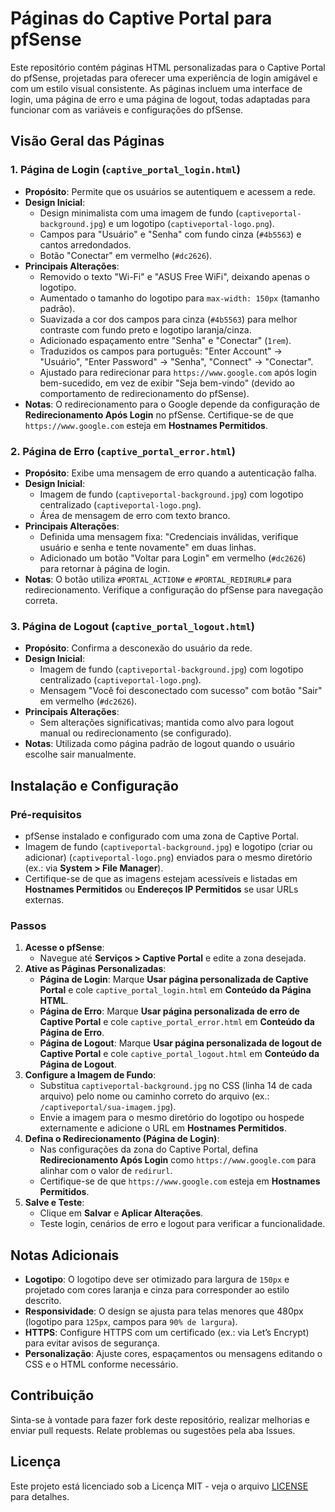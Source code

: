 # Páginas do Captive Portal para pfSense

Este repositório contém páginas HTML personalizadas para o Captive Portal do pfSense, projetadas para oferecer uma experiência de login amigável e com um estilo visual consistente. As páginas incluem uma interface de login, uma página de erro e uma página de logout, todas adaptadas para funcionar com as variáveis e configurações do pfSense.

## Visão Geral das Páginas

### 1. Página de Login (`captive_portal_login.html`)
- **Propósito**: Permite que os usuários se autentiquem e acessem a rede.
- **Design Inicial**: 
  - Design minimalista com uma imagem de fundo (`captiveportal-background.jpg`) e um logotipo (`captiveportal-logo.png`).
  - Campos para "Usuário" e "Senha" com fundo cinza (`#4b5563`) e cantos arredondados.
  - Botão "Conectar" em vermelho (`#dc2626`).
- **Principais Alterações**:
  - Removido o texto "Wi-Fi" e "ASUS Free WiFi", deixando apenas o logotipo.
  - Aumentado o tamanho do logotipo para `max-width: 150px` (tamanho padrão).
  - Suavizada a cor dos campos para cinza (`#4b5563`) para melhor contraste com fundo preto e logotipo laranja/cinza.
  - Adicionado espaçamento entre "Senha" e "Conectar" (`1rem`).
  - Traduzidos os campos para português: "Enter Account" → "Usuário", "Enter Password" → "Senha", "Connect" → "Conectar".
  - Ajustado para redirecionar para `https://www.google.com` após login bem-sucedido, em vez de exibir "Seja bem-vindo" (devido ao comportamento de redirecionamento do pfSense).
- **Notas**: O redirecionamento para o Google depende da configuração de **Redirecionamento Após Login** no pfSense. Certifique-se de que `https://www.google.com` esteja em **Hostnames Permitidos**.

### 2. Página de Erro (`captive_portal_error.html`)
- **Propósito**: Exibe uma mensagem de erro quando a autenticação falha.
- **Design Inicial**: 
  - Imagem de fundo (`captiveportal-background.jpg`) com logotipo centralizado (`captiveportal-logo.png`).
  - Área de mensagem de erro com texto branco.
- **Principais Alterações**:
  - Definida uma mensagem fixa: "Credenciais inválidas, verifique usuário e senha e tente novamente" em duas linhas.
  - Adicionado um botão "Voltar para Login" em vermelho (`#dc2626`) para retornar à página de login.
- **Notas**: O botão utiliza `#PORTAL_ACTION#` e `#PORTAL_REDIRURL#` para redirecionamento. Verifique a configuração do pfSense para navegação correta.

### 3. Página de Logout (`captive_portal_logout.html`)
- **Propósito**: Confirma a desconexão do usuário da rede.
- **Design Inicial**: 
  - Imagem de fundo (`captiveportal-background.jpg`) com logotipo centralizado (`captiveportal-logo.png`).
  - Mensagem "Você foi desconectado com sucesso" com botão "Sair" em vermelho (`#dc2626`).
- **Principais Alterações**:
  - Sem alterações significativas; mantida como alvo para logout manual ou redirecionamento (se configurado).
- **Notas**: Utilizada como página padrão de logout quando o usuário escolhe sair manualmente.

## Instalação e Configuração

### Pré-requisitos
- pfSense instalado e configurado com uma zona de Captive Portal.
- Imagem de fundo (`captiveportal-background.jpg`) e logotipo (criar ou adicionar) (`captiveportal-logo.png`) enviados para o mesmo diretório (ex.: via **System > File Manager**).
- Certifique-se de que as imagens estejam acessíveis e listadas em **Hostnames Permitidos** ou **Endereços IP Permitidos** se usar URLs externas.

### Passos
1. **Acesse o pfSense**:
   - Navegue até **Serviços > Captive Portal** e edite a zona desejada.
2. **Ative as Páginas Personalizadas**:
   - **Página de Login**: Marque **Usar página personalizada de Captive Portal** e cole `captive_portal_login.html` em **Conteúdo da Página HTML**.
   - **Página de Erro**: Marque **Usar página personalizada de erro de Captive Portal** e cole `captive_portal_error.html` em **Conteúdo da Página de Erro**.
   - **Página de Logout**: Marque **Usar página personalizada de logout de Captive Portal** e cole `captive_portal_logout.html` em **Conteúdo da Página de Logout**.
3. **Configure a Imagem de Fundo**:
   - Substitua `captiveportal-background.jpg` no CSS (linha 14 de cada arquivo) pelo nome ou caminho correto do arquivo (ex.: `/captiveportal/sua-imagem.jpg`).
   - Envie a imagem para o mesmo diretório do logotipo ou hospede externamente e adicione o URL em **Hostnames Permitidos**.
4. **Defina o Redirecionamento (Página de Login)**:
   - Nas configurações da zona do Captive Portal, defina **Redirecionamento Após Login** como `https://www.google.com` para alinhar com o valor de `redirurl`.
   - Certifique-se de que `https://www.google.com` esteja em **Hostnames Permitidos**.
5. **Salve e Teste**:
   - Clique em **Salvar** e **Aplicar Alterações**.
   - Teste login, cenários de erro e logout para verificar a funcionalidade.

## Notas Adicionais
- **Logotipo**: O logotipo deve ser otimizado para largura de `150px` e projetado com cores laranja e cinza para corresponder ao estilo descrito.
- **Responsividade**: O design se ajusta para telas menores que 480px (logotipo para `125px`, campos para `90% de largura`).
- **HTTPS**: Configure HTTPS com um certificado (ex.: via Let’s Encrypt) para evitar avisos de segurança.
- **Personalização**: Ajuste cores, espaçamentos ou mensagens editando o CSS e o HTML conforme necessário.

## Contribuição
Sinta-se à vontade para fazer fork deste repositório, realizar melhorias e enviar pull requests. Relate problemas ou sugestões pela aba Issues.

## Licença
Este projeto está licenciado sob a Licença MIT - veja o arquivo [LICENSE](LICENSE) para detalhes.
